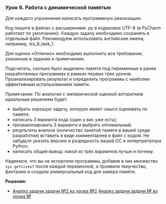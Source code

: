 ### Урок 6. Работа с динамической памятью

Для каждого упражнения написать программную реализацию.

Код пишите в файлах с расширением .py в кодировке UTF-8 (в PyCharm работает по умолчанию). 
Каждую задачу необходимо сохранять в отдельный файл. Рекомендуем использовать английские имена, например, les_6_task_1.

Для оценки «Отлично» необходимо выполнить все требования, указанные в задании и примечаниях.

Подсчитать, сколько было выделено памяти под переменные в ранее разработанных программах в рамках первых трех уроков. 
Проанализировать результат и определить программы с наиболее эффективным использованием памяти.

Примечание: По аналогии с эмпирической оценкой алгоритмов идеальным решением будет:
- выбрать хорошую задачу, которую имеет смысл оценивать по памяти;
- написать 3 варианта кода (один у вас уже есть);
- проанализировать 3 варианта и выбрать оптимальный;
- результаты анализа (количество занятой памяти в вашей среде разработки) вставить в виде комментариев в файл с кодом. Не забудьте указать версию и разрядность вашей ОС и интерпретатора Python;
- написать общий вывод: какой из трёх вариантов лучше и почему.

Надеемся, что вы не испортили программы, добавив в них множество `sys.getsizeof` после каждой переменной, 
а проявили творчество, фантазию и создали универсальный код для замера памяти.


**Решения:**
- [Анализ задачи задачи №2 из урока №2](https://github.com/bostspb/algorithms/blob/master/lesson06/task01.py)
  [Анализ задачи задачи № из урока №](https://github.com/bostspb/algorithms/blob/master/lesson06/task02.py)